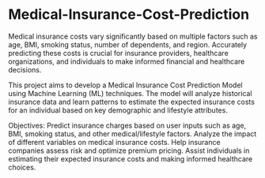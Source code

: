 # Medical-Insurance-Cost-Prediction
Medical insurance costs vary significantly based on multiple factors such as age, BMI, smoking status, number of dependents, and region. Accurately predicting these costs is crucial for insurance providers, healthcare organizations, and individuals to make informed financial and healthcare decisions.

This project aims to develop a Medical Insurance Cost Prediction Model using Machine Learning (ML) techniques. The model will analyze historical insurance data and learn patterns to estimate the expected insurance costs for an individual based on key demographic and lifestyle attributes.

Objectives:
Predict insurance charges based on user inputs such as age, BMI, smoking status, and other medical/lifestyle factors.
Analyze the impact of different variables on medical insurance costs.
Help insurance companies assess risk and optimize premium pricing.
Assist individuals in estimating their expected insurance costs and making informed healthcare choices.
